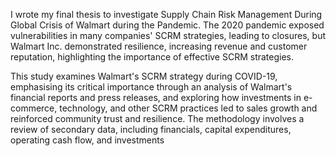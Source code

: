 I wrote my final thesis to investigate Supply Chain Risk Management During Global Crisis of Walmart during the Pandemic. 
The 2020 pandemic exposed vulnerabilities in many companies' SCRM strategies, leading to closures,
but Walmart Inc. demonstrated resilience, increasing revenue and customer reputation, highlighting the
importance of effective SCRM strategies.

This study examines Walmart's SCRM strategy during COVID-19, emphasising its critical importance
through an analysis of Walmart's financial reports and press releases, and exploring how investments in
e-commerce, technology, and other SCRM practices led to sales growth and reinforced community
trust and resilience. The methodology involves a review of secondary data, including financials, capital
expenditures, operating cash flow, and investments





